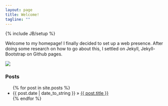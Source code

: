 ```yaml
---
layout: page
title: Welcome!
tagline: ""
---
```

{% include JB/setup %}
<div class="row">
	<div class="span9">
		<p>
			Welcome to my homepage! I finally decided to set up a web presence. After doing some research on how to go about this, I settled on Jekyll, Jekyll-Bootstrap on Github pages.
		</p>
	</div>
	<div class="span3">
		<img src="{{ ASSET_PATH }}images/Profile.jpg">
	</div>
</div>

<h3>Posts</h3>

<ul class="posts">
	{% for post in site.posts %}
	<li><span>{{ post.date | date_to_string }}</span> &raquo; <a href="{{ BASE_PATH }}{{ post.url }}">{{ post.title }}</a></li>
	{% endfor %}
</ul>
